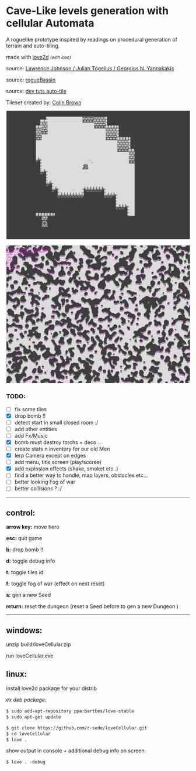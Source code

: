 # Cave-Like levels generation with cellular Automata

A roguelike prototype inspired by readings on  procedural generation of terrain and auto-tiling.

made with [love2d](https://love2d.org/) <small>_(with love)_</small> 

source: [Lawrence Johnson / Julian Togelius / Georgios N. Yannakakis](http://julian.togelius.com/Johnson2010Cellular.pdf)

source: [rogueBassin](http://www.roguebasin.com/index.php?title=Cellular_Automata_Method_for_Generating_Random_Cave-Like_Levels)

source: [dev tuts auto-tile](https://gamedevelopment.tutsplus.com/tutorials/how-to-use-tile-bitmasking-to-auto-tile-your-level-layouts--cms-25673)

Tileset created by: [Colin Brown](http://www.brownillustration.com/)

![Yeah bomb](https://github.com/r-sede/loveCellular/raw/master/assets/img/readMe/animGif.gif ' bomb !!')

![fullMap zoom-out](https://github.com/r-sede/loveCellular/raw/master/assets/img/readMe/mapScreen.jpg ':v')


### TODO:

- [ ] fix some tiles
- [x] drop bomb !!
- [ ] detect start in small closed room :/
- [ ] add other entities
- [ ] add Fx/Music
- [x] bomb must destroy torchs + deco ..
- [ ] create stats n inventory for our old Men
- [x] lerp Camera except on edges
- [ ] add menu, title screen (play/scores)
- [x] add explosion effects (shake, smoket etc .)
- [ ] find a better way to handle, map layers, obstacles etc...
- [ ] better looking Fog of war 
- [ ] better collisions ? :/

---

## control:

**arrow key:** move hero

**esc:** quit game

**b:** drop bomb !!

**d:** toggle debug info

**t:** toggle tiles id

**f:** toggle fog of war (effect on next reset)

**s:** gen a new Seed

**return:** reset the dungeon (reset a Seed before to gen a new Dungeon )

---

## windows:

unzip build/loveCellular.zip

run loveCellular.exe

## linux:

install love2d package for your distrib

_ex deb package:_

```
$ sudo add-apt-repository ppa:bartbes/love-stable
$ sudo apt-get update
```

```
$ git clone https://github.com/r-sede/loveCellular.git
$ cd loveCellular
$ love .
```

show output in console + additional debug info on screen:

```
$ love . -debug
```
